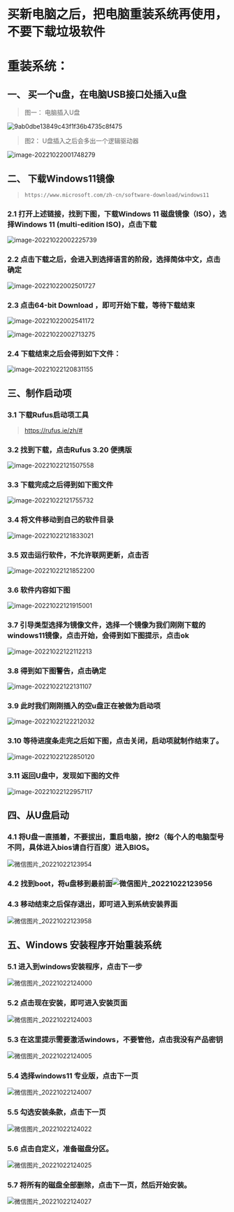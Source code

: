 # 买新电脑之后，把电脑重装系统再使用，不要下载垃圾软件



# 重装系统： 



## 一、 买一个u盘，在电脑USB接口处插入u盘



>   图一： 电脑插入U盘

![9ab0dbe13849c43f1f36b4735c8f475](./.图片存放/9ab0dbe13849c43f1f36b4735c8f475.jpg)



>   图2： U盘插入之后会多出一个逻辑驱动器 

![image-20221022001748279](./.图片存放/image-20221022001748279.png)



## 二、  下载Windows11镜像

>   ```
>   https://www.microsoft.com/zh-cn/software-download/windows11
>   ```



### 2.1 打开上述链接，找到下图，下载Windows 11 磁盘镜像（ISO），选择Windows 11 (multi-edition ISO)，点击下载

![image-20221022002225739](./.图片存放/image-20221022002225739.png)

### 2.2 点击下载之后，会进入到选择语言的阶段，选择简体中文，点击确定

![image-20221022002501727](./.图片存放/image-20221022002501727.png)

### 2.3 点击64-bit Download ，即可开始下载，等待下载结束

![image-20221022002541172](./.图片存放/image-20221022002541172.png)

![image-20221022002713275](./.图片存放/image-20221022002713275.png)

### 2.4 下载结束之后会得到如下文件： 

![image-20221022120831155](./.图片存放/image-20221022120831155.png)



## 三、制作启动项

### 3.1 下载Rufus启动项工具

>   https://rufus.ie/zh/#

### 3.2 找到下载，点击Rufus 3.20 便携版

![image-20221022121507558](./.图片存放/image-20221022121507558.png)

### 3.3 下载完成之后得到如下图文件

![image-20221022121755732](./.图片存放/image-20221022121755732.png)

### 3.4 将文件移动到自己的软件目录 

![image-20221022121833021](./.图片存放/image-20221022121833021.png)

### 3.5 双击运行软件，不允许联网更新，点击否

![image-20221022121852200](./.图片存放/image-20221022121852200.png)

### 3.6 软件内容如下图 

![image-20221022121915001](./.图片存放/image-20221022121915001.png)

### 3.7 引导类型选择为镜像文件，选择一个镜像为我们刚刚下载的windows11镜像，点击开始，会得到如下图提示，点击ok

![image-20221022122112213](./.图片存放/image-20221022122112213.png)

### 3.8 得到如下图警告，点击确定

![image-20221022122131107](./.图片存放/image-20221022122131107.png)

### 3.9 此时我们刚刚插入的空u盘正在被做为启动项

![image-20221022122212032](./.图片存放/image-20221022122212032.png)

### 3.10 等待进度条走完之后如下图，点击关闭，启动项就制作结束了。

![image-20221022122850120](./.图片存放/image-20221022122850120.png)

### 3.11 返回U盘中，发现如下图的文件

![image-20221022122957117](./.图片存放/image-20221022122957117.png)



## 四、从U盘启动

### 4.1 将U盘一直插着，不要拔出，重启电脑，按f2（每个人的电脑型号不同，具体进入bios请自行百度）进入BIOS。

![微信图片_20221022123954](./.图片存放/微信图片_20221022123954.jpg)

### 4.2 找到boot，将u盘移到最前面![微信图片_20221022123956](./.图片存放/微信图片_20221022123956.jpg)

### 4.3 移动结束之后保存退出，即可进入到系统安装界面

![微信图片_20221022123958](./.图片存放/微信图片_20221022123958.jpg)



## 五、Windows 安装程序开始重装系统

### 5.1 进入到windows安装程序，点击下一步 

![微信图片_20221022124000](./.图片存放/微信图片_20221022124000.jpg)

### 5.2 点击现在安装，即可进入安装页面

![微信图片_20221022124003](./.图片存放/微信图片_20221022124003.jpg)

### 5.3 在这里提示需要激活windows，不要管他，点击我没有产品密钥

![微信图片_20221022124005](./.图片存放/微信图片_20221022124005.jpg)

### 5.4 选择windows11 专业版，点击下一页

![微信图片_20221022124007](./.图片存放/微信图片_20221022124007.jpg)

### 5.5 勾选安装条款，点击下一页

![微信图片_20221022124022](./.图片存放/微信图片_20221022124022.jpg)

### 5.6 点击自定义，准备磁盘分区。

![微信图片_20221022124025](./.图片存放/微信图片_20221022124025.jpg)

### 5.7 将所有的磁盘全部删除，点击下一页，然后开始安装。

![微信图片_20221022124027](./.图片存放/微信图片_20221022124027.jpg)



